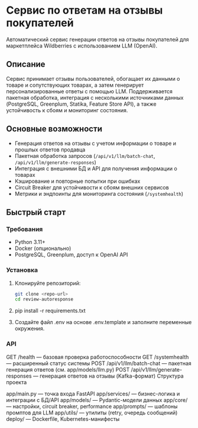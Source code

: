 # Сервис по ответам на отзывы покупателей

Автоматический сервис генерации ответов на отзывы покупателей для маркетплейса Wildberries с использованием LLM (OpenAI).

## Описание

Сервис принимает отзывы пользователей, обогащает их данными о товаре и сопутствующих товарах, а затем генерирует персонализированные ответы с помощью LLM. Поддерживается пакетная обработка, интеграция с несколькими источниками данных (PostgreSQL, Greenplum, Statika, Feature Store API), а также устойчивость к сбоям и мониторинг состояния.

## Основные возможности

- Генерация ответов на отзывы с учетом информации о товаре и прошлых ответов продавца
- Пакетная обработка запросов (`/api/v1/llm/batch-chat`, `/api/v1/llm/generate-responses`)
- Интеграция с внешними БД и API для получения информации о товарах
- Кэширование и повторные попытки при ошибках
- Circuit Breaker для устойчивости к сбоям внешних сервисов
- Метрики и эндпоинты для мониторинга состояния (`/systemhealth`)

## Быстрый старт

### Требования

- Python 3.11+
- Docker (опционально)
- PostgreSQL, Greenplum, доступ к OpenAI API

### Установка

1. Клонируйте репозиторий:
   ```sh
   git clone <repo-url>
   cd review-autoresponse

2. pip install -r requirements.txt

3. Создайте файл .env на основе .env.template и заполните переменные окружения.

### API

GET /health — базовая проверка работоспособности
GET /systemhealth — расширенный статус системы
POST /api/v1/llm/batch-chat — пакетная генерация ответов (см. app/models/llm.py)
POST /api/v1/llm/generate-responses — генерация ответов на отзывы (Kafka-формат)
Структура проекта

app/main.py — точка входа FastAPI
app/services/ — бизнес-логика и интеграции с БД/API
app/models/ — Pydantic-модели данных
app/core/ — настройки, circuit breaker, performance
app/prompts/ — шаблоны промптов для LLM
app/utils/ — утилиты (retry, очередь сообщений)
deploy/ — Dockerfile, Kubernetes-манифесты
